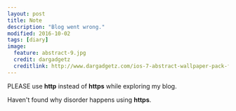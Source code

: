 ```yaml
---
layout: post
title: Note
description: "Blog went wrong."
modified: 2016-10-02
tags: [diary]
image:
  feature: abstract-9.jpg
  credit: dargadgetz
  creditlink: http://www.dargadgetz.com/ios-7-abstract-wallpaper-pack-for-iphone-5-and-ipod-touch-retina/
---
```


PLEASE use **http** instead of **https** while exploring my blog.

Haven't found why disorder happens using **https**.

